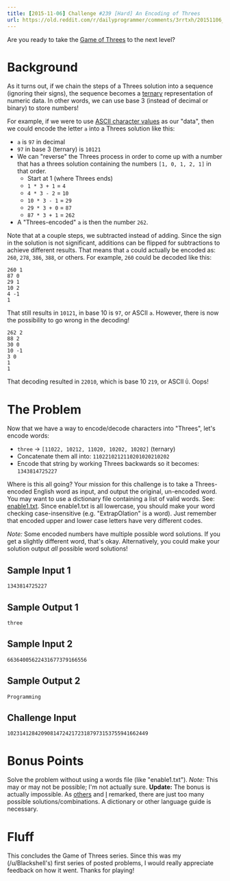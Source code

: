 ```yaml
---
title: [2015-11-06] Challenge #239 [Hard] An Encoding of Threes
url: https://old.reddit.com/r/dailyprogrammer/comments/3rrtxh/20151106_challenge_239_hard_an_encoding_of_threes/
---
```


Are you ready to take the [Game of Threes](https://www.reddit.com/r/dailyprogrammer/comments/3rhzdj/20151104_challenge_239_intermediate_a_zerosum/) to the next level? 

# Background

As it turns out, if we chain the steps of a Threes solution into a sequence (ignoring their signs), the sequence becomes a [ternary](https://en.wikipedia.org/wiki/Ternary_numeral_system) representation of numeric data. In other words, we can use base 3 (instead of decimal or binary) to store numbers! 

For example, if we were to use [ASCII character values](https://upload.wikimedia.org/wikipedia/commons/thumb/1/1b/ASCII-Table-wide.svg/2000px-ASCII-Table-wide.svg.png) as our "data", then we could encode the letter `a` into a Threes solution like this:

- `a` is `97` in decimal
- `97` in base 3 (ternary) is `10121`
- We can "reverse" the Threes process in order to come up with a number that has a threes solution containing the numbers `[1, 0, 1, 2, 1]` in that order.
  - Start at 1 (where Threes ends)
  - `1 * 3 + 1` = `4`
  - `4 * 3 - 2` = `10`
  - `10 * 3 - 1` = `29`
  - `29 * 3 + 0` = `87`
  - `87 * 3 + 1` = `262`
- A "Threes-encoded" `a` is then the number `262`. 

Note that at a couple steps, we subtracted instead of adding. Since the sign in the solution is not significant, additions can be flipped for subtractions to achieve different results. That means that `a` could actually be encoded as: `260`, `278`, `386`, `388`, or others. For example, `260` could be decoded like this:

    260 1
    87 0
    29 1
    10 2
    4 -1
    1

That still results in `10121`, in base 10 is `97`, or ASCII `a`. However, there is now the possibility to go wrong in the decoding!

    262 2
    88 2
    30 0
    10 -1
    3 0
    1
    1

That decoding resulted in `22010`, which is base 10 `219`, or ASCII `Û`. Oops!

# The Problem

Now that we have a way to encode/decode characters into "Threes", let's encode words:

- `three` -&gt; `[11022, 10212, 11020, 10202, 10202]` (ternary)
- Concatenate them all into: `1102210212110201020210202`
- Encode that string by working Threes backwards so it becomes: `1343814725227`

Where is this all going? Your mission for this challenge is to take a Threes-encoded English word as input, and output the original, un-encoded word. You may want to use a dictionary file containing a list of valid words. See: [enable1.txt](https://raw.githubusercontent.com/fsufitch/dailyprogrammer/master/common/enable1.txt). Since enable1.txt is all lowercase, you should make your word checking case-insensitive (e.g. "ExtrapOlation" is a word). Just remember that encoded upper and lower case letters have very different codes.

*Note:* Some encoded numbers have multiple possible word solutions. If you get a slightly different word, that's okay. Alternatively, you could make your solution output *all* possible word solutions!

## Sample Input 1

    1343814725227

## Sample Output 1

    three

## Sample Input 2

    66364005622431677379166556

## Sample Output 2

    Programming

## Challenge Input

    1023141284209081472421723187973153755941662449

# Bonus Points

Solve the problem without using a words file (like "enable1.txt"). *Note:* This may or may not be possible; I'm not actually sure. **Update:** The bonus is actually impossible. As [others](https://www.reddit.com/r/dailyprogrammer/comments/3rrtxh/20151106_challenge_239_hard_an_encoding_of_threes/cwqwn5s) and [I](https://www.reddit.com/r/dailyprogrammer/comments/3rrtxh/20151106_challenge_239_hard_an_encoding_of_threes/cwr5cnt) remarked, there are just too many possible solutions/combinations. A dictionary or other language guide is necessary.

# Fluff

This concludes the Game of Threes series. Since this was my (/u/Blackshell's) first series of posted problems, I would really appreciate feedback on how it went. Thanks for playing!